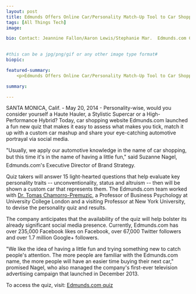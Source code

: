 ```yaml
---
layout: post
title: Edmunds Offers Online Car/Personality Match-Up Tool to Car Shoppers
tags: [All Things Tech]
image: 

bio: Contact: Jeannine Fallon/Aaron Lewis/Stephanie Mar.  Edmunds.com Corporate Communications Media Hotline: 310-309-4900 / email: pr@edmunds.com.

 
#this can be a jpg/png/gif or any other image type format#
biopic: 

featured-summary:
    <p>Edmunds Offers Online Car/Personality Match-Up Tool to Car Shoppers

summary:

---
```

SANTA MONICA, Calif. - May 20, 2014 - Personality-wise, would you consider yourself a Haute Hauler, a Stylistic Supercar or a High-Performance Hybrid? Today, car shopping website Edmunds.com launched a fun new quiz that makes it easy to assess what makes you tick, match it up with a custom car mashup and share your eye-catching automotive portrayal via social media. 

"Usually, we apply our automotive knowledge in the name of car shopping, but this time it's in the name of having a little fun," said Suzanne Nagel, Edmunds.com's Executive Director of Brand Strategy. 

Quiz takers will answer 15 light-hearted questions that help evaluate key personality traits -- unconventionality, status and altruism -- then will be shown a custom car that represents them. The Edmunds.com team worked with [Dr. Tomas Chamorro-Premuzic](http://www.drtomascp.com/), a Professor of Business Psychology at University College London and a visiting Professor at New York University, to devise the personality quiz and results.

The company anticipates that the availability of the quiz will help bolster its already significant social media presence. Currently, Edmunds.com has over 235,000 Facebook likes on Facebook, over 67,000 Twitter followers and over 1.7 million Google+ followers. 

"We like the idea of having a little fun and trying something new to catch people's attention.  The more people are familiar with the Edmunds.com name, the more people will have an easier time buying their next car," promised Nagel, who also managed the company's first-ever television advertising campaign that launched in December 2013.

To access the quiz, visit: [Edmunds.com quiz](http://www.edmunds.com/quiz/)

